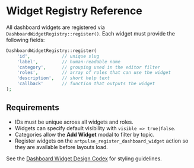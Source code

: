 # Widget Registry Reference

All dashboard widgets are registered via `DashboardWidgetRegistry::register()`.
Each widget must provide the following fields:

```php
DashboardWidgetRegistry::register(
    'id',            // unique slug
    'label',         // human-readable name
    'category',      // grouping used in the editor filter
    'roles',         // array of roles that can use the widget
    'description',   // short help text
    'callback'       // function that outputs the widget
);
```

## Requirements
- IDs must be unique across all widgets and roles.
- Widgets can specify default visibility with `visible => true|false`.
- Categories allow the **Add Widget** modal to filter by topic.
- Register widgets on the `artpulse_register_dashboard_widget` action so they are available before layouts load.

See the [Dashboard Widget Design Codex](./dashboard-widget-design-codex.md) for styling guidelines.
